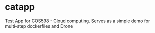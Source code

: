 # catapp
Test App for COS598 - Cloud computing. Serves as a simple demo for multi-step dockerfiles and Drone

